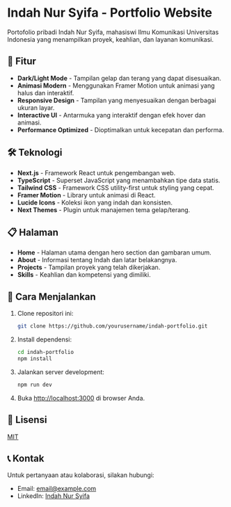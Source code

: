 # Indah Nur Syifa - Portfolio Website

Portofolio pribadi Indah Nur Syifa, mahasiswi Ilmu Komunikasi Universitas Indonesia yang menampilkan proyek, keahlian, dan layanan komunikasi.

## 🌟 Fitur

- **Dark/Light Mode** - Tampilan gelap dan terang yang dapat disesuaikan.
- **Animasi Modern** - Menggunakan Framer Motion untuk animasi yang halus dan interaktif.
- **Responsive Design** - Tampilan yang menyesuaikan dengan berbagai ukuran layar.
- **Interactive UI** - Antarmuka yang interaktif dengan efek hover dan animasi.
- **Performance Optimized** - Dioptimalkan untuk kecepatan dan performa.

## 🛠️ Teknologi

- **Next.js** - Framework React untuk pengembangan web.
- **TypeScript** - Superset JavaScript yang menambahkan tipe data statis.
- **Tailwind CSS** - Framework CSS utility-first untuk styling yang cepat.
- **Framer Motion** - Library untuk animasi di React.
- **Lucide Icons** - Koleksi ikon yang indah dan konsisten.
- **Next Themes** - Plugin untuk manajemen tema gelap/terang.

## 📋 Halaman

- **Home** - Halaman utama dengan hero section dan gambaran umum.
- **About** - Informasi tentang Indah dan latar belakangnya.
- **Projects** - Tampilan proyek yang telah dikerjakan.
- **Skills** - Keahlian dan kompetensi yang dimiliki.

## 🚀 Cara Menjalankan

1. Clone repositori ini:
   ```bash
   git clone https://github.com/yourusername/indah-portfolio.git
   ```

2. Install dependensi:
   ```bash
   cd indah-portfolio
   npm install
   ```

3. Jalankan server development:
   ```bash
   npm run dev
   ```

4. Buka [http://localhost:3000](http://localhost:3000) di browser Anda.

## 📝 Lisensi

[MIT](LICENSE)

## 📞 Kontak

Untuk pertanyaan atau kolaborasi, silakan hubungi:
- Email: [email@example.com](mailto:email@example.com)
- LinkedIn: [Indah Nur Syifa](https://linkedin.com/in/indahnursyifa)


